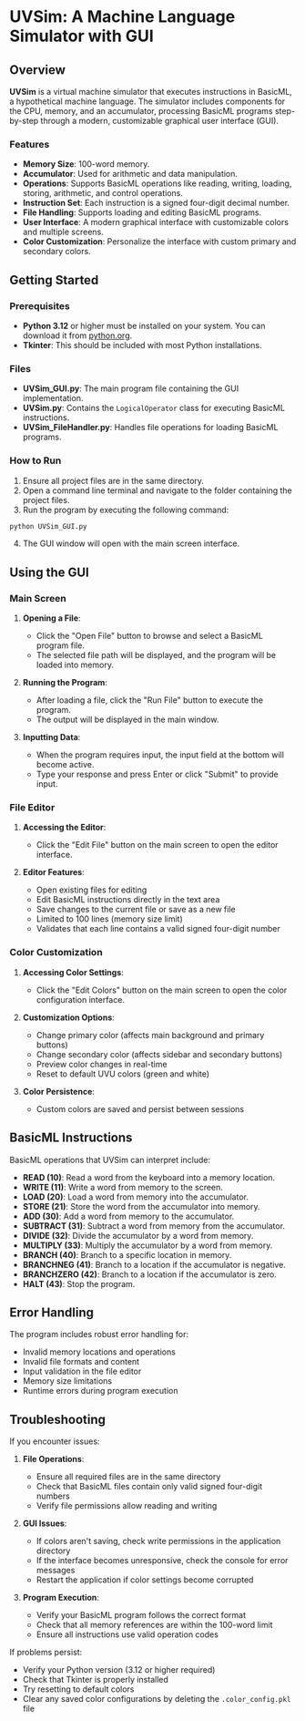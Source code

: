 # UVSim: A Machine Language Simulator with GUI

## Overview

**UVSim** is a virtual machine simulator that executes instructions in BasicML, a hypothetical machine language. The simulator includes components for the CPU, memory, and an accumulator, processing BasicML programs step-by-step through a modern, customizable graphical user interface (GUI).

### Features

- **Memory Size**: 100-word memory.
- **Accumulator**: Used for arithmetic and data manipulation.
- **Operations**: Supports BasicML operations like reading, writing, loading, storing, arithmetic, and control operations.
- **Instruction Set**: Each instruction is a signed four-digit decimal number.
- **File Handling**: Supports loading and editing BasicML programs.
- **User Interface**: A modern graphical interface with customizable colors and multiple screens.
- **Color Customization**: Personalize the interface with custom primary and secondary colors.

## Getting Started

### Prerequisites

- **Python 3.12** or higher must be installed on your system. You can download it from [python.org](https://www.python.org/downloads/).
- **Tkinter**: This should be included with most Python installations.

### Files

- **UVSim_GUI.py**: The main program file containing the GUI implementation.
- **UVSim.py**: Contains the `LogicalOperator` class for executing BasicML instructions.
- **UVSim_FileHandler.py**: Handles file operations for loading BasicML programs.

### How to Run

1. Ensure all project files are in the same directory.
2. Open a command line terminal and navigate to the folder containing the project files.
3. Run the program by executing the following command:

```bash
python UVSim_GUI.py
```

4. The GUI window will open with the main screen interface.

## Using the GUI

### Main Screen

1. **Opening a File**:

   - Click the "Open File" button to browse and select a BasicML program file.
   - The selected file path will be displayed, and the program will be loaded into memory.

2. **Running the Program**:

   - After loading a file, click the "Run File" button to execute the program.
   - The output will be displayed in the main window.

3. **Inputting Data**:
   - When the program requires input, the input field at the bottom will become active.
   - Type your response and press Enter or click "Submit" to provide input.

### File Editor

1. **Accessing the Editor**:

   - Click the "Edit File" button on the main screen to open the editor interface.

2. **Editor Features**:
   - Open existing files for editing
   - Edit BasicML instructions directly in the text area
   - Save changes to the current file or save as a new file
   - Limited to 100 lines (memory size limit)
   - Validates that each line contains a valid signed four-digit number

### Color Customization

1. **Accessing Color Settings**:

   - Click the "Edit Colors" button on the main screen to open the color configuration interface.

2. **Customization Options**:

   - Change primary color (affects main background and primary buttons)
   - Change secondary color (affects sidebar and secondary buttons)
   - Preview color changes in real-time
   - Reset to default UVU colors (green and white)

3. **Color Persistence**:
   - Custom colors are saved and persist between sessions

## BasicML Instructions

BasicML operations that UVSim can interpret include:

- **READ (10)**: Read a word from the keyboard into a memory location.
- **WRITE (11)**: Write a word from memory to the screen.
- **LOAD (20)**: Load a word from memory into the accumulator.
- **STORE (21)**: Store the word from the accumulator into memory.
- **ADD (30)**: Add a word from memory to the accumulator.
- **SUBTRACT (31)**: Subtract a word from memory from the accumulator.
- **DIVIDE (32)**: Divide the accumulator by a word from memory.
- **MULTIPLY (33)**: Multiply the accumulator by a word from memory.
- **BRANCH (40)**: Branch to a specific location in memory.
- **BRANCHNEG (41)**: Branch to a location if the accumulator is negative.
- **BRANCHZERO (42)**: Branch to a location if the accumulator is zero.
- **HALT (43)**: Stop the program.

## Error Handling

The program includes robust error handling for:

- Invalid memory locations and operations
- Invalid file formats and content
- Input validation in the file editor
- Memory size limitations
- Runtime errors during program execution

## Troubleshooting

If you encounter issues:

1. **File Operations**:

   - Ensure all required files are in the same directory
   - Check that BasicML files contain only valid signed four-digit numbers
   - Verify file permissions allow reading and writing

2. **GUI Issues**:

   - If colors aren't saving, check write permissions in the application directory
   - If the interface becomes unresponsive, check the console for error messages
   - Restart the application if color settings become corrupted

3. **Program Execution**:
   - Verify your BasicML program follows the correct format
   - Check that all memory references are within the 100-word limit
   - Ensure all instructions use valid operation codes

If problems persist:

- Verify your Python version (3.12 or higher required)
- Check that Tkinter is properly installed
- Try resetting to default colors
- Clear any saved color configurations by deleting the `.color_config.pkl` file
